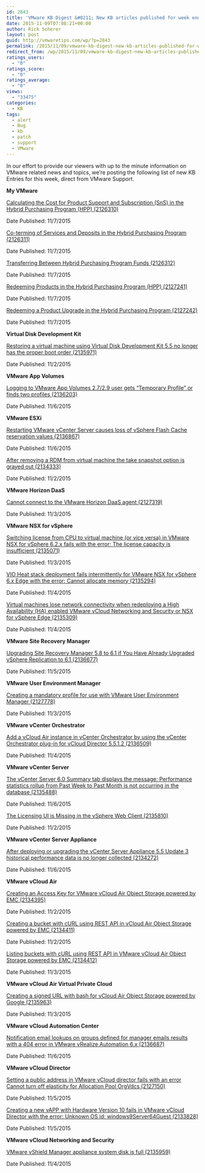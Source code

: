 ```yaml
---
id: 2843
title: 'VMware KB Digest &#8211; New KB articles published for week ending 11/07/15'
date: 2015-11-09T07:08:21+00:00
author: Rick Scherer
layout: post
guid: http://vmwaretips.com/wp/?p=2843
permalink: /2015/11/09/vmware-kb-digest-new-kb-articles-published-for-week-ending-110715/
redirect_from: /wp/2015/11/09/vmware-kb-digest-new-kb-articles-published-for-week-ending-110715/
ratings_users:
  - "0"
ratings_score:
  - "0"
ratings_average:
  - "0"
views:
  - "33475"
categories:
  - KB
tags:
  - alert
  - Bug
  - kb
  - patch
  - support
  - VMware
---
```

In our effort to provide our viewers with up to the minute information on VMware related news and topics, we&#8217;re posting the following list of new KB Entries for this week, direct from VMware Support.



**My VMware**
  
[Calculating the Cost for Product Support and Subscription (SnS) in the Hybrid Purchasing Program (HPP) (2126310)](http://vmw.re/1NEw9qZ)
  
Date Published: 11/7/2015
  
[Co-terming of Services and Deposits in the Hybrid Purchasing Program (2126311)](http://vmw.re/1Sc3BUL)
  
Date Published: 11/7/2015
  
[Transferring Between Hybrid Purchasing Program Funds (2126312)](http://vmw.re/1NEw9r0)
  
Date Published: 11/7/2015
  
[Redeeming Products in the Hybrid Purchasing Program (HPP) (2127241)](http://vmw.re/1NEw9r1)
  
Date Published: 11/7/2015
  
[Redeeming a Product Upgrade in the Hybrid Purchasing Program (2127242)](http://vmw.re/1Sc3Ejt)
  
Date Published: 11/7/2015

**Virtual Disk Development Kit**
  
[Restoring a virtual machine using Virtual Disk Development Kit 5.5 no longer has the proper boot order (2135971)](http://vmw.re/1NEw9r2)
  
Date Published: 11/2/2015

**VMware App Volumes**
  
[Logging to VMware App Volumes 2.7/2.9 user gets “Temporary Profile” or finds two profiles (2136203)](http://vmw.re/1Sc3Ejz)
  
Date Published: 11/6/2015

**VMware ESXi**
  
[Restarting VMware vCenter Server causes loss of vSphere Flash Cache reservation values (2136867)](http://vmw.re/1NEwbio)
  
Date Published: 11/6/2015
  
[After removing a RDM from virtual machine the take snapshot option is grayed out (2134333)](http://vmw.re/1Sc3EjA)
  
Date Published: 11/2/2015

**VMware Horizon DaaS**
  
[Cannot connect to the VMware Horizon DaaS agent (2127319)](http://vmw.re/1NEw9r3)
  
Date Published: 11/3/2015

**VMware NSX for vSphere**
  
[Switching license from CPU to virtual machine (or vice versa) in VMware NSX for vSphere 6.2.x fails with the error: The license capacity is insufficient (2135071)](http://vmw.re/1Sc3EjB)
  
Date Published: 11/3/2015
  
[VIO Heat stack deployment fails intermittently for VMware NSX for vSphere 6.x Edge with the error: Cannot allocate memory (2135294)](http://vmw.re/1Sc3EjC)
  
Date Published: 11/4/2015
  
[Virtual machines lose network connectivity when redeploying a High Availability (HA) enabled VMware vCloud Networking and Security or NSX for vSphere Edge (2135309)](http://vmw.re/1NEw9Hi)
  
Date Published: 11/4/2015

**VMware Site Recovery Manager**
  
[Upgrading Site Recovery Manager 5.8 to 6.1 if You Have Already Upgraded vSphere Replication to 6.1 (2136677)](http://vmw.re/1Sc3BUZ)
  
Date Published: 11/5/2015

**VMware User Environment Manager**
  
[Creating a mandatory profile for use with VMware User Environment Manager (2127778)](http://vmw.re/1NEw9Hj)
  
Date Published: 11/3/2015

**VMware vCenter Orchestrator**
  
[Add a vCloud Air instance in vCenter Orchestrator by using the vCenter Orchestrator plug-in for vCloud Director 5.5.1.2 (2136509)](http://vmw.re/1Sc3Cbe)
  
Date Published: 11/4/2015

**VMware vCenter Server**
  
[The vCenter Server 6.0 Summary tab displays the message: Performance statistics rollup from Past Week to Past Month is not occurring in the database (2135488)](http://vmw.re/1NEw9Hk)
  
Date Published: 11/6/2015
  
[The Licensing UI is Missing in the vSphere Web Client (2135810)](http://vmw.re/1Sc3EjF)
  
Date Published: 11/2/2015

**VMware vCenter Server Appliance**
  
[After deploying or upgrading the vCenter Server Appliance 5.5 Update 3 historical performance data is no longer collected (2134272)](http://vmw.re/1NEw9Hl)
  
Date Published: 11/6/2015

**VMware vCloud Air**
  
[Creating an Access Key for VMware vCloud Air Object Storage powered by EMC (2134395)](http://vmw.re/1Sc3Cbh)
  
Date Published: 11/2/2015
  
[Creating a bucket with cURL using REST API in vCloud Air Object Storage powered by EMC (2134411)](http://vmw.re/1NEw9Hm)
  
Date Published: 11/2/2015
  
[Listing buckets with cURL using REST API in VMware vCloud Air Object Storage powered by EMC (2134412)](http://vmw.re/1Sc3Cbi)
  
Date Published: 11/3/2015

**VMware vCloud Air Virtual Private Cloud**
  
[Creating a signed URL with bash for vCloud Air Object Storage powered by Google (2135963)](http://vmw.re/1NEw9Hn)
  
Date Published: 11/3/2015

**VMware vCloud Automation Center**
  
[Notification email lookups on groups defined for manager emails results with a 404 error in VMware vRealize Automation 6.x (2136687)](http://vmw.re/1Sc3EzU)
  
Date Published: 11/6/2015

**VMware vCloud Director**
  
[Setting a public address in VMware vCloud director fails with an error Cannot turn off elasticity for Allocation Pool OrgVdcs (2127150)](http://vmw.re/1NEw9Ho)
  
Date Published: 11/5/2015
  
[Creating a new vAPP with Hardware Version 10 fails in VMware vCloud Director with the error: Unknown OS id: windows9Server64Guest (2133828)](http://vmw.re/1Sc3Cbj)
  
Date Published: 11/5/2015

**VMware vCloud Networking and Security**
  
[VMware vShield Manager appliance system disk is full (2135959)](http://vmw.re/1NEw9Ht)
  
Date Published: 11/4/2015